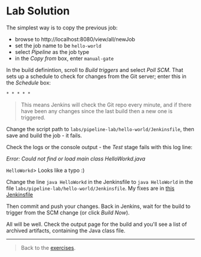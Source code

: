 # Lab Solution

The simplest way is to copy the previous job:

- browse to http://localhost:8080/view/all/newJob
- set the job name to be `hello-world`
- select _Pipeline_ as the job type
- in the _Copy from_ box, enter `manual-gate`

In the build definintion, scroll to _Build triggers_ and select _Poll SCM_. That sets up a schedule to check for changes from the Git server; enter this in the _Schedule_ box:

```
* * * * * 
```

> This means Jenkins will check the Git repo every minute, and if there have been any changes since the last build then a new one is triggered.

Change the script path to `labs/pipeline-lab/hello-world/Jenkinsfile`, then save and build the job - it fails.

Check the logs or the console output - the _Test_ stage fails with this log line:

_Error: Could not find or load main class HelloWorkd.java_

`HelloWorkd`> Looks like a typo :)

Change the line `java HelloWorkd` in the Jenkinsfile to `java HelloWorld` in the file `labs/pipeline-lab/hello-world/Jenkinsfile`. My fixes are in [this Jenkinsfile](./lab/Jenkinsfile)

Then commit and push your changes. Back in Jenkins, wait for the build to trigger from the SCM change (or click _Build Now_). 

All will be well. Check the output page for the build and you'll see a list of archived artifacts, containing the Java class file.

___
> Back to the [exercises](README.md).